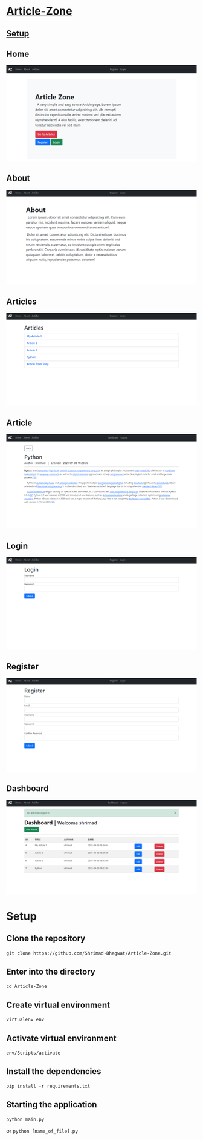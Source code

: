 # [Article-Zone](http://article-zone1.herokuapp.com/)



## [Setup](#setup-1)

## Home
![Article Zone Home](./img/Home.png)
## About
![Article Zone About](./img/About.png)
## Articles
![Article Zone Articles](./img/Articles.png)
## Article
![Article Zone Articles](./img/ArticlePython.png)


## Login
![Article Zone Login](./img/Login.png)
## Register
![Article Zone Register](./img/Register.png)
## Dashboard
![Article Zone Dashboard](./img/Dashboard.png)


# Setup

## Clone the repository
```
git clone https://github.com/Shrimad-Bhagwat/Article-Zone.git
```

## Enter into the directory
```
cd Article-Zone
```

## Create virtual environment 
```
virtualenv env
```

## Activate virtual environment 
```
env/Scripts/activate
```

## Install the dependencies
```
pip install -r requirements.txt
```

## Starting the application
```
python main.py
```
or `python [name_of_file].py`
